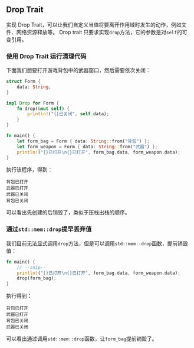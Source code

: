 ## Drop Trait
实现 Drop Trait，可以让我们自定义当值将要离开作用域时发生的动作，例如文件、网络资源释放等。
Drop trait 只要求实现`drop`方法，它的参数是对`self`的可变引用。

### 使用 Drop Trait 运行清理代码
下面我们想要打开游戏背包中的武器窗口，然后需要依次关闭：
```rust
struct Form {
    data: String,
}

impl Drop for Form {
    fn drop(&mut self) {
        println!("{}已关闭", self.data);
    }
}

fn main() {
    let form_bag = Form { data: String::from("背包") };
    let form_weapon = Form { data: String::from("武器") };
    println!("{}已打开\n{}已打开", form_bag.data, form_weapon.data);
}
```
执行该程序，得到：
```
背包已打开
武器已打开
武器已关闭
背包已关闭
```
可以看出先创建的后销毁了，类似于压栈出栈的顺序。

### 通过`std::mem::drop`提早丢弃值
我们目前无法显式调用`drop`方法，但是可以调用`std::mem::drop`函数，提前销毁值：
```rust
fn main() {
    // --snip--
    println!("{}已打开\n{}已打开", form_bag.data, form_weapon.data);
    drop(form_bag);
}
```
执行得到：
```
背包已打开
武器已打开
背包已关闭
武器已关闭
```
可以看出通过调用`std::mem::drop`函数，让`form_bag`提前销毁了。
